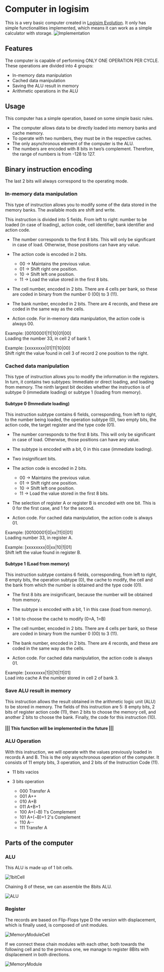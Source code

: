 
# Computer in logisim

This is a very basic computer created in [Logisim Evolution](https://github.com/logisim-evolution/logisim-evolution). It only has simple functionalities implemented, which means it can work as a simple calculator with storage.
![Implementation](Images/General.png)




## Features

The computer is capable of performing ONLY ONE OPERATION PER CYCLE. These operations are divided into 4 groups:

- In-memory data manipulation
- Cached data manipulation
- Saving the ALU result in memory
- Arithmetic operations in the ALU




## Usage

This computer has a simple operation, based on some simple basic rules. 
- The computer allows data to be directly loaded into memory banks and cache memory.
- To operate with two numbers, they must be in the respective caches.
- The only asynchronous element of the computer is the ALU.
- The numbers are encoded with 8 bits in two’s complement. Therefore, the range of numbers is from -128 to 127.




## Binary instruction encoding

The last 2 bits will always correspond to the operating mode.



### In-memory data manipulation

This type of instruction allows you to modify some of the data stored in the memory banks. The available mods are shift and write.

This instruction is divided into 5 fields. From left to right: number to be loaded (in case of loading), action code, cell identifier, bank identifier and action code.

- The number corresponds to the first 8 bits. This will only be significant in case of load. Otherwise, those positions can have any value.

- The action code is encoded in 2 bits.
    - 00 -> Maintains the previous value.
    - 01 -> Shift right one position.
    - 10 -> Shift left one position.
    - 11 -> Load the value stored in the first 8 bits.

- The cell number, encoded in 2 bits. There are 4 cells per bank, so these are coded in binary from the number 0 (00) to 3 (11).

- The bank number, encoded in 2 bits. There are 4 records, and these are coded in the same way as the cells.

- Action code. For in-memory data manipulation, the action code is always 00.

Example: 
[00100001|11|10|01|00]<br>
Loading the number 33, in cell 2 of bank 1.

Example: 
[xxxxxxxx|01|11|10|00]<br>
Shift right the value found in cell 3 of record 2 one position to the right.


### Cached data manipulation

This type of instruction allows you to modify the information in the registers. In turn, it contains two subtypes: Immediate or direct loading, and loading from memory. The ninth largest bit decides whether the instruction is of subtype 0 (immediate loading) or subtype 1 (loading from memory).


#### Subtype 0 (Immediate loading)

This instruction subtype contains 6 fields, corresponding, from left to right, to the number being loaded, the operation subtype (0), two empty bits, the action code, the target register and the type code (01).

- The number corresponds to the first 8 bits. This will only be significant in case of load. Otherwise, those positions can have any value.

- The subtype is encoded with a bit, 0 in this case (immediate loading).

- Two insignificant bits.

- The action code is encoded in 2 bits.
    - 00 -> Maintains the previous value.
    - 01 -> Shift right one position.
    - 10 -> Shift left one position.
    - 11 -> Load the value stored in the first 8 bits.

- The selection of register A or register B is encoded with one bit. This is 0 for the first case, and 1 for the second.

- Action code. For cached data manipulation, the action code is always 01.

Example:
[00100001|0|xx|11|0|01]<br>
Loading number 33, in register A.

Example: 
[xxxxxxxx|0|xx|10|1|01]<br>
Shift left the value found in register B.


#### Subtype 1 (Load from memory)

This instruction subtype contains 6 fields, corresponding, from left to right, 8 empty bits, the operation subtype (0), the cache to modify, the cell and the bank from which the number is obtained and the type code (01).

- The first 8 bits are insignificant, because the number will be obtained from memory.

- The subtype is encoded with a bit, 1 in this case (load from memory).

- 1 bit to choose the caché to modify (0=A, 1=B)

- The cell number, encoded in 2 bits. There are 4 cells per bank, so these are coded in binary from the number 0 (00) to 3 (11).

- The bank number, encoded in 2 bits. There are 4 records, and these are coded in the same way as the cells.

- Action code. For cached data manipulation, the action code is always 01.

Example:
[xxxxxxxx|1|0|10|11|01]<br>
Load into cache A the number stored in cell 2 of bank 3.


### Save ALU result in memory

This instruction allows the result obtained in the arithmetic logic unit (ALU) to be stored in memory. The fields of this instruction are 5: 8 empty bits, 2 bits of register action code (11), then 2 bits to choose the memory cell, and another 2 bits to choose the bank. Finally, the code for this instruction (10).

#### ||| This function will be implemented in the future |||


### ALU Operation

With this instruction, we will operate with the values previously loaded in records A and B. This is the only asynchronous operation of the computer. It consists of 11 empty bits, 3 operation, and 2 bits of the Instruction Code (11).

- 11 bits vacios

- 3 bits operation
  - 000 Transfer A
  - 001 A++
  - 010 A+B
  - 011 A+B+1
  - 100 A+(¬B) 1's Complement
  - 101 A+(¬B)+1 2's Complement
  - 110 A--
  - 111 Transfer A


## Parts of the computer

### ALU

This ALU is made up of 1 bit cells.

![1bitCell](Images/ALU_unitary_module.png)

Chaining 8 of these, we can assemble the 8bits ALU.

![ALU](Images/ALU.png)


### Register

The records are based on Flip-Flops type D the version with displacement, which is finally used, is composed of unit modules.

![MemoryModuleCell](Images/MemoryModule.png)

If we connect these chain modules with each other, both towards the following cell and to the previous one, we manage to register 8Bits with displacement in both directions.

![MemoryModule](Images/Memory.png)
